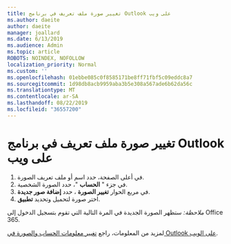 ```yaml
---
title: تغيير صورة ملف تعريف في برنامج Outlook على ويب
ms.author: daeite
author: daeite
manager: joallard
ms.date: 6/13/2019
ms.audience: Admin
ms.topic: article
ROBOTS: NOINDEX, NOFOLLOW
localization_priority: Normal
ms.custom: ''
ms.openlocfilehash: 01ebbe085c0f8585171be8ff71fbf5c09eddc8a7
ms.sourcegitcommit: 1d98db8acb9959aba3b5e308a567ade6b62da56c
ms.translationtype: MT
ms.contentlocale: ar-SA
ms.lasthandoff: 08/22/2019
ms.locfileid: "36557200"
---
```

# <a name="change-your-profile-picture-in-outlook-on-the-web"></a>تغيير صورة ملف تعريف في برنامج Outlook على ويب

1. في أعلى الصفحة، حدد اسم أو ملف تعريف الصورة.
1. في جزء " **الحساب** "، حدد الصورة الشخصية.
1. في مربع الحوار **تغيير الصورة** ، حدد **إضافة صور جديدة**.
1. اختر صورة لتحميل وتحديد **تطبيق**.

*ملاحظة:* ستظهر الصورة الجديدة في المرة التالية التي تقوم بتسجيل الدخول إلى Office 365.

لمزيد من المعلومات، راجع [تغيير معلومات الحساب والصورة في Outlook على الويب](https://support.office.com/article/b2dbb289-851d-4bed-93c3-3e136f5659ec).
